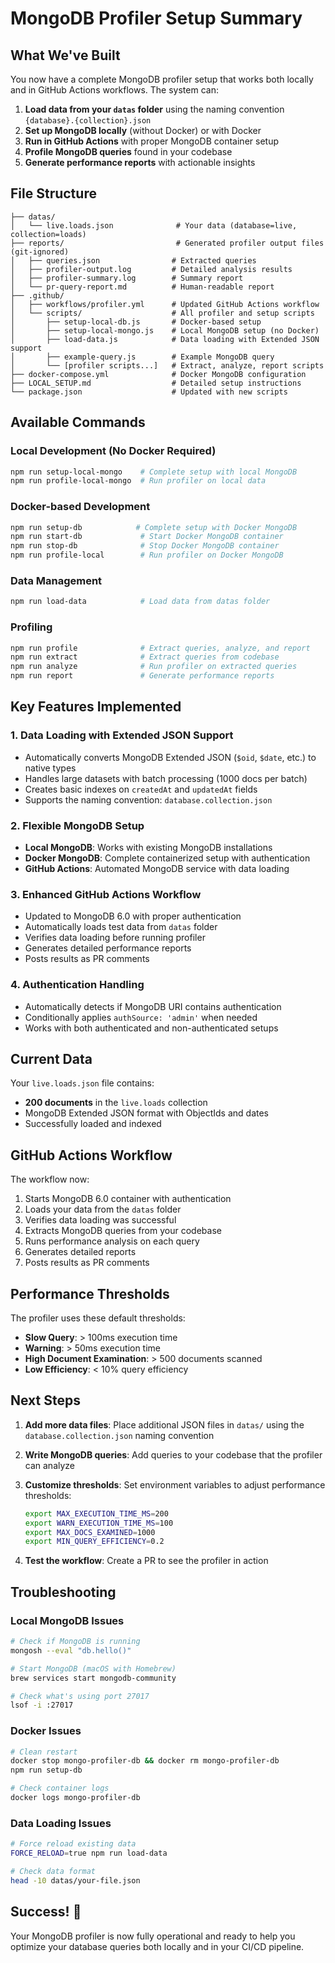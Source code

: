 # MongoDB Profiler Setup Summary

## What We've Built

You now have a complete MongoDB profiler setup that works both locally and in GitHub Actions workflows. The system can:

1. **Load data from your `datas` folder** using the naming convention `{database}.{collection}.json`
2. **Set up MongoDB locally** (without Docker) or with Docker
3. **Run in GitHub Actions** with proper MongoDB container setup
4. **Profile MongoDB queries** found in your codebase
5. **Generate performance reports** with actionable insights

## File Structure

```
├── datas/
│   └── live.loads.json              # Your data (database=live, collection=loads)
├── reports/                         # Generated profiler output files (git-ignored)
│   ├── queries.json                # Extracted queries
│   ├── profiler-output.log         # Detailed analysis results
│   ├── profiler-summary.log        # Summary report
│   └── pr-query-report.md          # Human-readable report
├── .github/
│   ├── workflows/profiler.yml      # Updated GitHub Actions workflow
│   └── scripts/                    # All profiler and setup scripts
│       ├── setup-local-db.js       # Docker-based setup
│       ├── setup-local-mongo.js    # Local MongoDB setup (no Docker)
│       ├── load-data.js            # Data loading with Extended JSON support
│       ├── example-query.js        # Example MongoDB query
│       └── [profiler scripts...]   # Extract, analyze, report scripts
├── docker-compose.yml              # Docker MongoDB configuration
├── LOCAL_SETUP.md                  # Detailed setup instructions
└── package.json                    # Updated with new scripts
```

## Available Commands

### Local Development (No Docker Required)
```bash
npm run setup-local-mongo    # Complete setup with local MongoDB
npm run profile-local-mongo  # Run profiler on local data
```

### Docker-based Development
```bash
npm run setup-db            # Complete setup with Docker MongoDB
npm run start-db             # Start Docker MongoDB container
npm run stop-db              # Stop Docker MongoDB container
npm run profile-local        # Run profiler on Docker MongoDB
```

### Data Management
```bash
npm run load-data            # Load data from datas folder
```

### Profiling
```bash
npm run profile              # Extract queries, analyze, and report
npm run extract              # Extract queries from codebase
npm run analyze              # Run profiler on extracted queries
npm run report               # Generate performance reports
```

## Key Features Implemented

### 1. Data Loading with Extended JSON Support
- Automatically converts MongoDB Extended JSON (`$oid`, `$date`, etc.) to native types
- Handles large datasets with batch processing (1000 docs per batch)
- Creates basic indexes on `createdAt` and `updatedAt` fields
- Supports the naming convention: `database.collection.json`

### 2. Flexible MongoDB Setup
- **Local MongoDB**: Works with existing MongoDB installations
- **Docker MongoDB**: Complete containerized setup with authentication
- **GitHub Actions**: Automated MongoDB service with data loading

### 3. Enhanced GitHub Actions Workflow
- Updated to MongoDB 6.0 with proper authentication
- Automatically loads test data from `datas` folder
- Verifies data loading before running profiler
- Generates detailed performance reports
- Posts results as PR comments

### 4. Authentication Handling
- Automatically detects if MongoDB URI contains authentication
- Conditionally applies `authSource: 'admin'` when needed
- Works with both authenticated and non-authenticated setups

## Current Data

Your `live.loads.json` file contains:
- **200 documents** in the `live.loads` collection
- MongoDB Extended JSON format with ObjectIds and dates
- Successfully loaded and indexed

## GitHub Actions Workflow

The workflow now:
1. Starts MongoDB 6.0 container with authentication
2. Loads your data from the `datas` folder
3. Verifies data loading was successful
4. Extracts MongoDB queries from your codebase
5. Runs performance analysis on each query
6. Generates detailed reports
7. Posts results as PR comments

## Performance Thresholds

The profiler uses these default thresholds:
- **Slow Query**: > 100ms execution time
- **Warning**: > 50ms execution time  
- **High Document Examination**: > 500 documents scanned
- **Low Efficiency**: < 10% query efficiency

## Next Steps

1. **Add more data files**: Place additional JSON files in `datas/` using the `database.collection.json` naming convention

2. **Write MongoDB queries**: Add queries to your codebase that the profiler can analyze

3. **Customize thresholds**: Set environment variables to adjust performance thresholds:
   ```bash
   export MAX_EXECUTION_TIME_MS=200
   export WARN_EXECUTION_TIME_MS=100
   export MAX_DOCS_EXAMINED=1000
   export MIN_QUERY_EFFICIENCY=0.2
   ```

4. **Test the workflow**: Create a PR to see the profiler in action

## Troubleshooting

### Local MongoDB Issues
```bash
# Check if MongoDB is running
mongosh --eval "db.hello()"

# Start MongoDB (macOS with Homebrew)
brew services start mongodb-community

# Check what's using port 27017
lsof -i :27017
```

### Docker Issues
```bash
# Clean restart
docker stop mongo-profiler-db && docker rm mongo-profiler-db
npm run setup-db

# Check container logs
docker logs mongo-profiler-db
```

### Data Loading Issues
```bash
# Force reload existing data
FORCE_RELOAD=true npm run load-data

# Check data format
head -10 datas/your-file.json
```

## Success! 🎉

Your MongoDB profiler is now fully operational and ready to help you optimize your database queries both locally and in your CI/CD pipeline. 